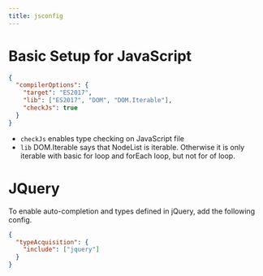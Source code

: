 ```yaml
---
title: jsconfig
---
```


# Basic Setup for JavaScript

```json
{
  "compilerOptions": {
    "target": "ES2017",
    "lib": ["ES2017", "DOM", "DOM.Iterable"],
    "checkJs": true
  }
}
```

- `checkJs` enables type checking on JavaScript file
- `lib` DOM.Iterable says that NodeList is iterable. Otherwise it is only
  iterable with basic for loop and forEach loop, but not for of loop.

# JQuery

To enable auto-completion and types defined in jQuery, add the following config.

```json
{
  "typeAcquisition": {
    "include": ["jquery"]
  }
}
```
